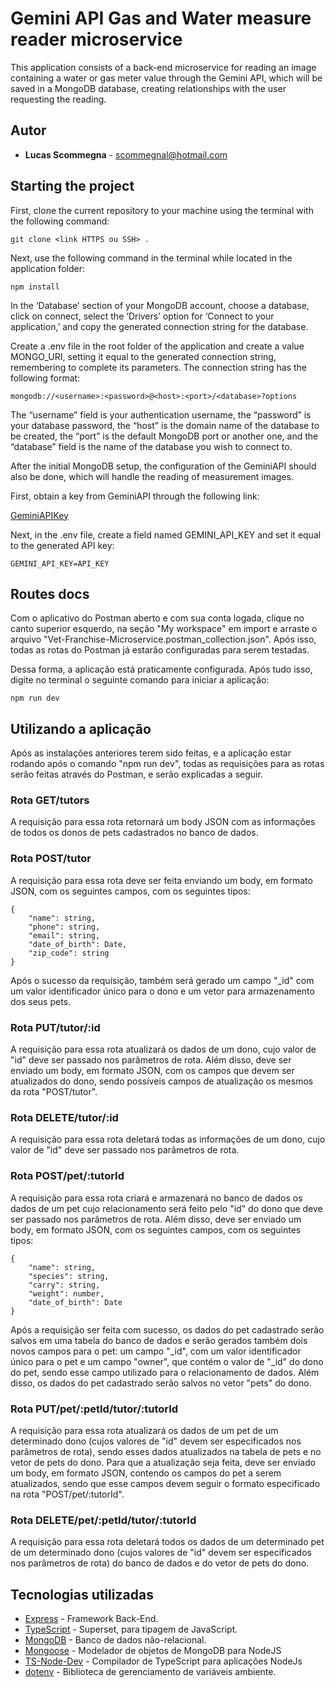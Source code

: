 # Gemini API Gas and Water measure reader microservice

This application consists of a back-end microservice for reading an image containing a water or gas meter value through the Gemini API, which will be saved in a MongoDB database, creating relationships with the user requesting the reading.

## Autor

- **Lucas Scommegna** - [scommegnal@hotmail.com](scommegnal@gmail.com)

## Starting the project

First, clone the current repository to your machine using the terminal with the following command:

```
git clone <link HTTPS ou SSH> .
```

Next, use the following command in the terminal while located in the application folder:

```
npm install
```

In the ‘Database’ section of your MongoDB account, choose a database, click on connect, select the ‘Drivers’ option for ‘Connect to your application,’ and copy the generated connection string for the database.

Create a .env file in the root folder of the application and create a value MONGO_URI, setting it equal to the generated connection string, remembering to complete its parameters. The connection string has the following format:

```
mongodb://<username>:<password>@<host>:<port>/<database>?options
```

The “username” field is your authentication username, the “password” is your database password, the “host” is the domain name of the database to be created, the “port” is the default MongoDB port or another one, and the “database” field is the name of the database you wish to connect to.

After the initial MongoDB setup, the configuration of the GeminiAPI should also be done, which will handle the reading of measurement images.

First, obtain a key from GeminiAPI through the following link:

[GeminiAPIKey](https://ai.google.dev/gemini-api/docs/api-key)

Next, in the .env file, create a field named GEMINI_API_KEY and set it equal to the generated API key:

```
GEMINI_API_KEY=API_KEY
```

## Routes docs

Com o aplicativo do Postman aberto e com sua conta logada, clique no canto superior esquerdo, na seção "My workspace" em import e arraste o arquivo "Vet-Franchise-Microservice.postman_collection.json".
Após isso, todas as rotas do Postman já estarão configuradas para serem testadas.

Dessa forma, a aplicação está praticamente configurada. Após tudo isso, digite no terminal o seguinte comando para iniciar a aplicação:

```
npm run dev
```

## Utilizando a aplicação

Após as instalações anteriores terem sido feitas, e a aplicação estar rodando após o comando "npm run dev", todas as requisições para as rotas serão feitas através do Postman, e serão explicadas a seguir.

### Rota GET/tutors

A requisição para essa rota retornará um body JSON com as informações de todos os donos de pets cadastrados no banco de dados.

### Rota POST/tutor

A requisição para essa rota deve ser feita enviando um body, em formato JSON, com os seguintes campos, com os seguintes tipos:

```
{
    "name": string,
    "phone": string,
    "email": string,
    "date_of_birth": Date,
    "zip_code": string
}
```

Após o sucesso da requisição, também será gerado um campo "\_id" com um valor identificador único para o dono e um vetor para armazenamento dos seus pets.

### Rota PUT/tutor/:id

A requisição para essa rota atualizará os dados de um dono, cujo valor de "id" deve ser passado nos parâmetros de rota. Além disso, deve ser enviado um body, em formato JSON, com os campos que devem ser atualizados do dono, sendo possíveis campos de atualização os mesmos da rota "POST/tutor".

### Rota DELETE/tutor/:id

A requisição para essa rota deletará todas as informações de um dono, cujo valor de "id" deve ser passado nos parâmetros de rota.

### Rota POST/pet/:tutorId

A requisição para essa rota criará e armazenará no banco de dados os dados de um pet cujo relacionamento será feito pelo "id" do dono que deve ser passado nos parâmetros de rota. Além disso, deve ser enviado um body, em formato JSON, com os seguintes campos, com os seguintes tipos:

```
{
    "name": string,
    "species": string,
    "carry": string,
    "weight": number,
    "date_of_birth": Date
}
```

Após a requisição ser feita com sucesso, os dados do pet cadastrado serão salvos em uma tabela do banco de dados e serão gerados também dois novos campos para o pet: um campo "\_id", com um valor identificador único para o pet e um campo "owner", que contém o valor de "\_id" do dono do pet, sendo esse campo utilizado para o relacionamento de dados. Além disso, os dados do pet cadastrado serão salvos no vetor "pets" do dono.

### Rota PUT/pet/:petId/tutor/:tutorId

A requisição para essa rota atualizará os dados de um pet de um determinado dono (cujos valores de "id" devem ser especificados nos parâmetros de rota), sendo esses dados atualizados na tabela de pets e no vetor de pets do dono. Para que a atualização seja feita, deve ser enviado um body, em formato JSON, contendo os campos do pet a serem atualizados, sendo que esse campos devem seguir o formato especificado na rota "POST/pet/:tutorId".

### Rota DELETE/pet/:petId/tutor/:tutorId

A requisição para essa rota deletará todos os dados de um determinado pet de um determinado dono (cujos valores de "id" devem ser especificados nos parâmetros de rota) do banco de dados e do vetor de pets do dono.

## Tecnologias utilizadas

- [Express](https://expressjs.com/pt-br/) - Framework Back-End.
- [TypeScript](https://www.typescriptlang.org/) - Superset, para tipagem de JavaScript.
- [MongoDB](https://www.mongodb.com/pt-br) - Banco de dados não-relacional.
- [Mongoose](https://mongoosejs.com/) - Modelador de objetos de MongoDB para NodeJS
- [TS-Node-Dev](https://www.npmjs.com/package/ts-node-dev) - Compilador de TypeScript para aplicações NodeJs
- [dotenv](https://www.npmjs.com/package/dotenv) - Biblioteca de gerenciamento de variáveis ambiente.
